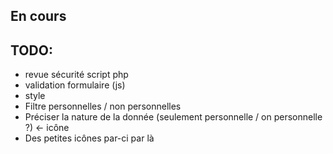 ## En cours

## TODO:

* revue sécurité script php
* validation formulaire (js)
* style
* Filtre personnelles / non personnelles
* Préciser la nature de la donnée (seulement personnelle / on personnelle ?) ←  icône
* Des petites icônes par-ci par là
